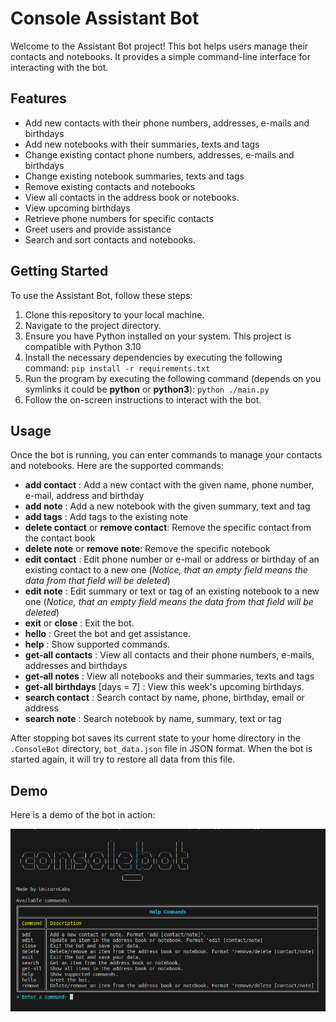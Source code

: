 # Console Assistant Bot

Welcome to the Assistant Bot project! This bot helps users manage their contacts and notebooks. It provides a simple command-line interface for interacting with the bot.

## Features

- Add new contacts with their phone numbers, addresses, e-mails and birthdays
- Add new notebooks with their summaries, texts and tags
- Change existing contact phone numbers, addresses, e-mails and birthdays
- Change existing notebook summaries, texts and tags
- Remove existing contacts and notebooks
- View all contacts in the address book or notebooks. 
- View upcoming birthdays
- Retrieve phone numbers for specific contacts
- Greet users and provide assistance
- Search and sort contacts and notebooks.

## Getting Started

To use the Assistant Bot, follow these steps:

1. Clone this repository to your local machine.
2. Navigate to the project directory.
3. Ensure you have Python installed on your system. This project is compatible with Python 3.10
4. Install the necessary dependencies by executing the following command:
   `pip install -r requirements.txt`
5. Run the program by executing the following command (depends on you symlinks it could be **python** or **python3**):
   `python ./main.py` 
6. Follow the on-screen instructions to interact with the bot.
 
## Usage

Once the bot is running, you can enter commands to manage your contacts and notebooks. Here are the supported commands:

 - **add contact** : Add a new contact with the given name, phone number, e-mail, address and birthday
 - **add note** : Add a new notebook with the given summary, text and tag
 - **add tags** : Add tags to the existing note
 - **delete contact** or **remove contact**: Remove the specific contact from the contact book
 - **delete note** or **remove note**: Remove the specific notebook 
 - **edit contact** : Edit phone number or e-mail or address or birthday of an existing contact to a new one (*Notice, that an empty field means the data from that field will be deleted*)
 - **edit note** : Edit summary or text or tag of an existing notebook to a new one (*Notice, that an empty field means the data from that field will be deleted*)
 - **exit** or **close** : Exit the bot.
- **hello** : Greet the bot and get assistance.
- **help** :  Show supported commands.    
- **get-all contacts** : View all contacts and their phone numbers, e-mails, addresses and birthdays
- **get-all notes** : View all notebooks and their summaries, texts and tags
- **get-all birthdays** [days = 7] : View this week's upcoming birthdays.
- **search contact** : Search contact by name, phone, birthday, email or address
- **search note** : Search notebook by name, summary, text or tag

After stopping bot saves its current state to your home directory in the `.ConsoleBot` directory, `bot_data.json` file in JSON format. When the bot is started again, it will try to restore all data from this file.  

## Demo

Here is a demo of the bot in action:

[![Console Bot DEMO](./demo_videos/demo.png)](./demo_videos/demo.cast)


 
